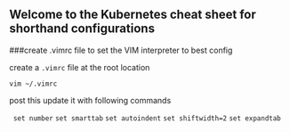 ## Welcome to the Kubernetes cheat sheet for shorthand configurations

###create .vimrc file to set the VIM interpreter to best config

create a `.vimrc` file at the root location

`vim ~/.vimrc`

post this update it with following commands

` set number`
  `set smarttab`
  `set autoindent`
  `set shiftwidth=2`
  `set expandtab`